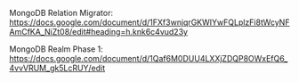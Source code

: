 MongoDB Relation Migrator: https://docs.google.com/document/d/1FXf3wnjqrGKWIYwFQLplzFi8tWcyNFAmCfKA_NiZt08/edit#heading=h.knk6c4vud23y

MongoDB Realm Phase 1: https://docs.google.com/document/d/1Qaf6M0DUU4LXXjZDQP8OWxEfQ6_4vvVRUM_gk5LcRUY/edit